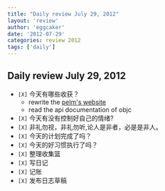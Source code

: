```yaml
---
title: "Daily review July 29, 2012" 
layout: 'review'
author: 'eggcaker'
date: '2012-07-29'
categories: review 2012
tags: ['daily']
---
```



## Daily review July 29, 2012

  * `[X]` 今天有哪些收获？ 
    * rewrite the [pelm's website](http://caker.me/pelm/)
    * read the api documentation of objc 
  * `[X]` 今天有没有控制好自己的情绪? 
  * `[X]` 非礼勿视，非礼勿听,论人是非者，必是是非人。 
  * `[X]` 今天的计划完成了吗？ 
  * `[X]` 今天的好习惯执行了吗？ 
  * `[X]` 整理收集篮 
  * `[X]` 写日记 
  * `[X]` 记账 
  * `[X]` 发布日志草稿 


